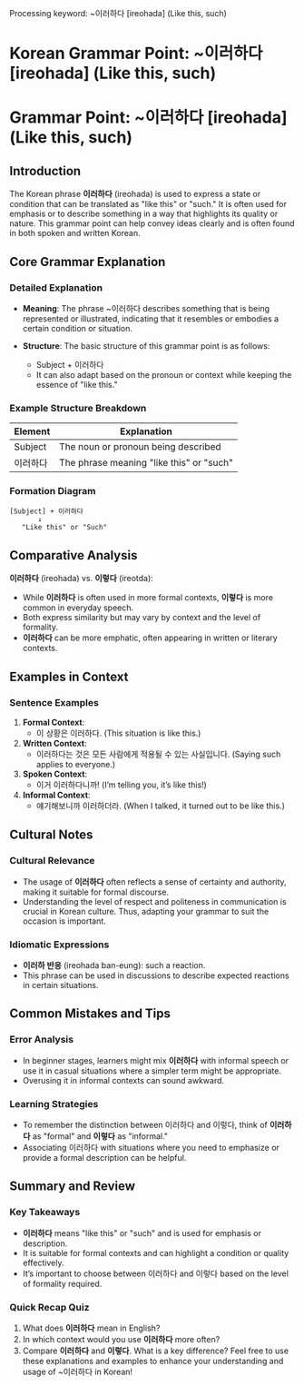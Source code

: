 Processing keyword: ~이러하다 [ireohada] (Like this, such)
# Korean Grammar Point: ~이러하다 [ireohada] (Like this, such)
# Grammar Point: ~이러하다 [ireohada] (Like this, such)
## Introduction
The Korean phrase **이러하다** (ireohada) is used to express a state or condition that can be translated as "like this" or "such." It is often used for emphasis or to describe something in a way that highlights its quality or nature. This grammar point can help convey ideas clearly and is often found in both spoken and written Korean.
## Core Grammar Explanation
### Detailed Explanation
- **Meaning**: The phrase ~이러하다 describes something that is being represented or illustrated, indicating that it resembles or embodies a certain condition or situation.
  
- **Structure**: The basic structure of this grammar point is as follows:
  - Subject + 이러하다
  - It can also adapt based on the pronoun or context while keeping the essence of "like this."
### Example Structure Breakdown
| Element         | Explanation                          |
|------------------|--------------------------------------|
| Subject          | The noun or pronoun being described |
| 이러하다         | The phrase meaning "like this" or "such" |
### Formation Diagram
```
[Subject] + 이러하다
       ↓
   "Like this" or "Such"
```
## Comparative Analysis
**이러하다** (ireohada) vs. **이렇다** (ireotda):
- While **이러하다** is often used in more formal contexts, **이렇다** is more common in everyday speech. 
- Both express similarity but may vary by context and the level of formality. 
- **이러하다** can be more emphatic, often appearing in written or literary contexts.
## Examples in Context
### Sentence Examples
1. **Formal Context**: 
   - 이 상황은 이러하다. (This situation is like this.)
2. **Written Context**: 
   - 이러하다는 것은 모든 사람에게 적용될 수 있는 사실입니다. (Saying such applies to everyone.)
3. **Spoken Context**: 
   - 이거 이러하다니까! (I’m telling you, it’s like this!)
4. **Informal Context**: 
   - 얘기해보니까 이러하더라. (When I talked, it turned out to be like this.)
## Cultural Notes
### Cultural Relevance
- The usage of **이러하다** often reflects a sense of certainty and authority, making it suitable for formal discourse.
- Understanding the level of respect and politeness in communication is crucial in Korean culture. Thus, adapting your grammar to suit the occasion is important.
### Idiomatic Expressions
- **이러하 반응** (ireohada ban-eung): such a reaction.
- This phrase can be used in discussions to describe expected reactions in certain situations.
## Common Mistakes and Tips
### Error Analysis
- In beginner stages, learners might mix **이러하다** with informal speech or use it in casual situations where a simpler term might be appropriate.
- Overusing it in informal contexts can sound awkward.
### Learning Strategies
- To remember the distinction between 이러하다 and 이렇다, think of **이러하다** as "formal" and **이렇다** as "informal."
- Associating 이러하다 with situations where you need to emphasize or provide a formal description can be helpful.
## Summary and Review
### Key Takeaways
- **이러하다** means "like this" or "such" and is used for emphasis or description.
- It is suitable for formal contexts and can highlight a condition or quality effectively.
- It’s important to choose between 이러하다 and 이렇다 based on the level of formality required.
### Quick Recap Quiz
1. What does **이러하다** mean in English?
2. In which context would you use **이러하다** more often?
3. Compare **이러하다** and **이렇다**. What is a key difference?
Feel free to use these explanations and examples to enhance your understanding and usage of ~이러하다 in Korean!
